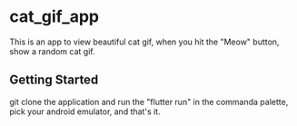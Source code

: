 # cat_gif_app

This is an app to view beautiful cat gif, when you hit the "Meow" button, show a random cat gif.

## Getting Started

git clone the application and run the "flutter run" in the commanda palette, pick your android emulator, and that's it.


